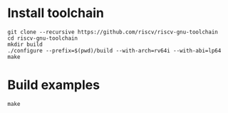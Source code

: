 # Install toolchain
```
git clone --recursive https://github.com/riscv/riscv-gnu-toolchain
cd riscv-gnu-toolchain
mkdir build
./configure --prefix=$(pwd)/build --with-arch=rv64i --with-abi=lp64
make
```

# Build examples
`make`
